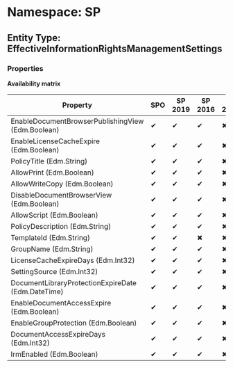 # Namespace: SP
## Entity Type: EffectiveInformationRightsManagementSettings

### Properties

**Availability matrix**

Property | SPO | SP 2019 | SP 2016 | SP 2013
----------|-----|---------|---------|--------
EnableDocumentBrowserPublishingView (Edm.Boolean) | ✔ | ✔ | ✔ | ✖
EnableLicenseCacheExpire (Edm.Boolean) | ✔ | ✔ | ✔ | ✖
PolicyTitle (Edm.String) | ✔ | ✔ | ✔ | ✖
AllowPrint (Edm.Boolean) | ✔ | ✔ | ✔ | ✖
AllowWriteCopy (Edm.Boolean) | ✔ | ✔ | ✔ | ✖
DisableDocumentBrowserView (Edm.Boolean) | ✔ | ✔ | ✔ | ✖
AllowScript (Edm.Boolean) | ✔ | ✔ | ✔ | ✖
PolicyDescription (Edm.String) | ✔ | ✔ | ✔ | ✖
TemplateId (Edm.String) | ✔ | ✔ | ✖ | ✖
GroupName (Edm.String) | ✔ | ✔ | ✔ | ✖
LicenseCacheExpireDays (Edm.Int32) | ✔ | ✔ | ✔ | ✖
SettingSource (Edm.Int32) | ✔ | ✔ | ✔ | ✖
DocumentLibraryProtectionExpireDate (Edm.DateTime) | ✔ | ✔ | ✔ | ✖
EnableDocumentAccessExpire (Edm.Boolean) | ✔ | ✔ | ✔ | ✖
EnableGroupProtection (Edm.Boolean) | ✔ | ✔ | ✔ | ✖
DocumentAccessExpireDays (Edm.Int32) | ✔ | ✔ | ✔ | ✖
IrmEnabled (Edm.Boolean) | ✔ | ✔ | ✔ | ✖

